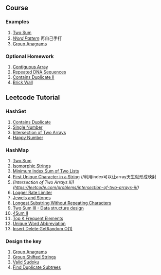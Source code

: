 ## Course
### Examples
1. [Two Sum](https://leetcode.com/problems/two-sum/)
2. *[Word Pattern](https://leetcode.com/problems/word-pattern/)* 再自己手打
3. [Group Anagrams](https://leetcode.com/problems/group-anagrams/)

### Optional Homework
1. [Contiguous Array](https://leetcode.com/problems/contiguous-array/#/description)
2. [Repeated DNA Sequences](https://leetcode.com/problems/repeated-dna-sequences/#/description)
3. [Contains Duplicate II](https://leetcode.com/problems/contains-duplicate-ii/#/description)
4. [Brick Wall](https://leetcode.com/problems/brick-wall/#/description)



## Leetcode Tutorial
### HashSet
1. [Contains Duplicate](https://leetcode.com/problems/contains-duplicate/)
2. [Single Number](https://leetcode.com/problems/single-number/)
3. [Intersection of Two Arrays](https://leetcode.com/problems/intersection-of-two-arrays/)
4. [Happy Number](https://leetcode.com/problems/happy-number/)

### HashMap
1. [Two Sum](https://leetcode.com/problems/two-sum/)
2. [Isomorphic Strings](https://leetcode.com/problems/isomorphic-strings/) 
3. [Minimum Index Sum of Two Lists](https://leetcode.com/problems/minimum-index-sum-of-two-lists/) 
4. [First Unique Character in a String](https://leetcode.com/problems/first-unique-character-in-a-string/) //利用index可以让array天生就形成映射
5. *[Intersection of Two Arrays II])(https://leetcode.com/problems/intersection-of-two-arrays-ii/)*
6. [Logger Rate Limiter](https://leetcode.com/problems/logger-rate-limiter/)
7. [Jewels and Stones](https://leetcode.com/problems/jewels-and-stones/)
8. [Longest Substring Without Repeating Characters](https://leetcode.com/problems/longest-substring-without-repeating-characters/)
9. [Two Sum III - Data structure design](https://leetcode.com/problems/two-sum-iii-data-structure-design/)
10. [4Sum II](https://leetcode.com/problems/4sum-ii/)
11. [Top K Frequent Elements](https://leetcode.com/problems/top-k-frequent-elements/)
11. [Unique Word Abbreviation](https://leetcode.com/problems/unique-word-abbreviation/)
12. [Insert Delete GetRandom O(1)](https://leetcode.com/problems/insert-delete-getrandom-o1/)


### Design the key
1. [Group Anagrams](https://leetcode.com/problems/group-anagrams/)
2. [Group Shifted Strings](https://leetcode.com/problems/group-shifted-strings/)
3. [Valid Sudoku](https://leetcode.com/problems/valid-sudoku/)
4. [Find Duplicate Subtrees](https://leetcode.com/problems/find-duplicate-subtrees/)

